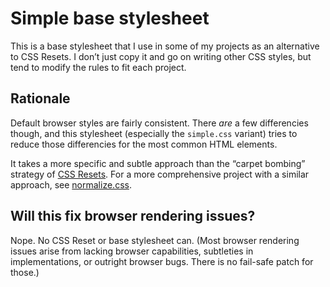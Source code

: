 # Simple base stylesheet

This is a base stylesheet that I use in some of my projects as an alternative
to CSS Resets. I don’t just copy it and go on writing other CSS styles, but
tend to modify the rules to fit each project.

## Rationale

Default browser styles are fairly consistent. There *are* a few differencies
though, and this stylesheet (especially the `simple.css` variant) tries to
reduce those differencies for the most common HTML elements.

It takes a more specific and subtle approach than the “carpet bombing”
strategy of [CSS Resets][]. For a more comprehensive project with a similar approach, see [normalize.css][].

[CSS Resets]: http://www.cssreset.com/
[normalize.css]: http://github.com/necolas/normalize.css

## Will this fix browser rendering issues?

Nope. No CSS Reset or base stylesheet can. (Most browser rendering issues
arise from lacking browser capabilities, subtleties in implementations, or
outright browser bugs. There is no fail-safe patch for those.)